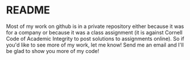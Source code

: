 # README
Most of my work on github is in a private repository either because it was for a company or because it was a class assignment (it is against Cornell Code of Academic Integrity to post solutions to assignments online). So if you'd like to see more of my work, let me know! Send me an email and I'll be glad to show you more of my code!
